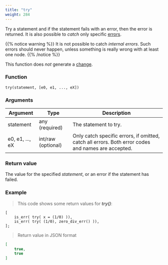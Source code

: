 ```yaml
---
title: "try"
weight: 284
---
```


Try a statement and if the statement fails with an error, then the error is returned.
It is also possible to *catch* only specific [errors](../../errors).

{{% notice warning %}}
It is not possible to catch *internal errors*.
Such errors should never happen, unless something is really wrong with at least one node.
{{% /notice %}}

This function does *not* generate a [change](../../overview/changes).

### Function

`try(statement, [e0, e1, ..., eX])`

### Arguments

Argument | Type | Description
-------- | ---- | -----------
statement | any (required) | The statement to try.
e0, e1, ..., eX | int/raw (optional) | Only catch specific errors, if omitted, catch all errors. Both error codes and names are accepted.

### Return value

The value for the specified *statement*, or an error if the statement has failed.

### Example

> This code shows some return values for ***try()***:

```thingsdb,json_response
[
    is_err( try( x = (1/0) )),
    is_err( try( (1/0), zero_div_err() )),
];
```

> Return value in JSON format

```json
[
    true,
    true
]
```
